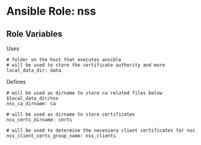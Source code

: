 Ansible Role: nss
=================

Role Variables
--------------

Uses

```
# folder on the host that executes ansible
# will be used to store the certificate authority and more
local_data_dir: data
```

Defines

```
# will be used as dirname to store ca related files below $local_data_dir/nss
nss_ca_dirname: ca

# will be used as dirname to store certificates
nss_certs_dirname: certs

# will be used to determine the necessary client certificates for nss
nss_client_certs_group_name: nss_clients
```
